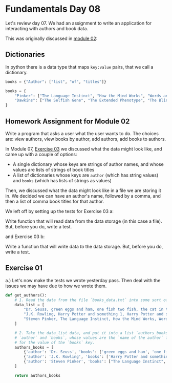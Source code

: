 # Fundamentals Day 08

Let's review day 07. We had an assignment to write an application for interacting with authors and book data.

This was originally discussed in [module 02](https://github.com/compsciacademy/Fundamentals/blob/master/day_02/day_02.md#dictionaries):

## Dictionaries

In python there is a data type that maps `key:value` pairs, that we call a dictionary.

```python
books = {"Author": ["list", "of", "titles"]}

books = {
    "Pinker": ["The Language Instinct", "How the Mind Works", "Words and Rules"], 
    "Dawkins": ["The Selfish Gene", "The Extended Phenotype", "The Blind Watchmaker"]
}
```

## Homework Assignment for Module 02

Write a program that asks a user what the user wants to do. The choices are:
view authors, view books by author, add authors, add books to authors.

In Module 07, [Exercise 03](https://github.com/compsciacademy/Fundamentals/blob/master/day_07/day_07.md#exercise-03) we discussed what the data might look like, and came up with a couple of options:

  - A single dictionary whose keys are strings of author names, and whose values are lists of strings of book titles
  - A list of dictionaries whose keys are `author` (which has string values) and `books` (which has lists of strings as values)

Then, we discussed what the data might look like in a file we are storing it in. We decided we can have an author's name, followed by a comma, and then a list of comma book titles for that author.

We left off by setting up the tests for Exercise 03 a:  
  
Write function that will read data from the data storage (in this case a file). But, before you do, write a test.
  
and Exercise 03 b:  
  
Write a function that will write data _to_ the data storage. But, before you do, write a test.  

## Exercise 01

a.) Let's now make the tests we wrote yesterday pass. Then deal with the issues we may have due to how we wrote them.

```python
def get_authors():
    # 1. Read the data from the file `books_data.txt` into some sort of variable. Perhaps a list of each of the lines (i.e. strings)
    data_list = [
        "Dr. Seuss, green eggs and ham, one fish two fish, the cat in the hat, horton hears and who", 
        "J.K. Rowling, Harry Potter and something 1, Harry Potter and something 2",
        "Steven Pinker, The Language Instinct, How the Mind Works, Words and Rules"
    ]

    # 2. Take the data_list data, and put it into a list `authors_books` that contains 1 dictionary per author, with the keys of
    # `author` and `books`, whose values are the `name of the author` for value of the `author` key, and `list of author's books` 
    # for the value of the `books` key.
    authors_books = [
        {'author': 'Dr. Seuss', 'books': ['green eggs and ham', 'one fish two fish', 'the cat in the hat', 'horton hears and who']}, 
        {'author': 'J.K. Rowling', 'books': ['Harry Potter and something 1', 'Harry Potter and something 2']}, 
        {'author': 'Steven Pinker', 'books': ["The Language Instinct", "How the Mind Works", "Words and Rules"]}
    ]

    return authors_books
```